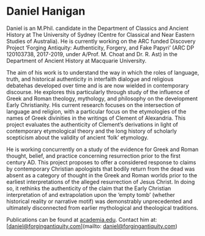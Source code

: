 # Daniel Hanigan
Daniel is an M.Phil. candidate in the Department of Classics and Ancient History at The University of Sydney (Centre for Classical and Near Eastern Studies of Australia). He is currently working on the ARC funded Discovery Project ‘Forging Antiquity: Authenticity, Forgery, and Fake Papyri’ (ARC DP 120103738, 2017-2019, under A/Prof. M. Choat and Dr. R. Ast) in the Department of Ancient History at Macquarie University. 

The aim of his work is to understand the way in which the roles of language, truth, and historical authenticity in interfaith dialogue and religious debatehas developed over time and is are now wielded in contemporary discourse. He explores this particularly through study of the influence of Greek and Roman theology, mythology, and philosophy on the development Early Christianity. His current research focuses on the intersection of language and religion, with a particular focus on the etymologies of the names of Greek divinities in the writings of Clement of Alexandria. This project evaluates the authenticity of Clement’s derivations in light of contemporary etymological theory and the long history of scholarly scepticism about the validity of ancient ‘folk’ etymology.  

He is working concurrently on a study of the evidence for Greek and Roman thought, belief, and practice concerning resurrection prior to the first century AD. This project proposes to offer a considered response to claims by contemporary Christian apologists that bodily return from the dead was absent as a category of thought in the Greek and Roman worlds prior to the earliest interpretations of the alleged resurrection of Jesus Christ. In doing so, it rethinks the authenticity of the claim that the Early Christian interpretation of and extrapolation upon the ‘empty tomb’ (whether historical reality or narrative motif) was demonstrably unprecedented and ultimately disconnected from earlier mythological and theological traditions. 

Publications can be found at [academia.edu](http://sydney.academia.edu/DanielHanigan). Contact him at: [daniel@forgingantiquity.com](mailto: daniel@forgingantiquity.com) 
